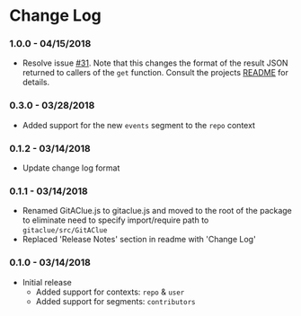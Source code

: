 # Change Log

### 1.0.0 - 04/15/2018
- Resolve issue [#31](https://github.com/jdmedlock/GitAClue/issues/31). Note
that this changes the format of the result JSON returned to callers of the
`get` function. Consult the projects
[README](https://github.com/jdmedlock/GitAClue) for details.

### 0.3.0 - 03/28/2018
- Added support for the new `events` segment to the `repo` context

### 0.1.2 - 03/14/2018
- Update change log format

### 0.1.1 - 03/14/2018

- Renamed GitAClue.js to gitaclue.js and moved to the root of the package to eliminate need to specify import/require path to `gitaclue/src/GitAClue`
- Replaced 'Release Notes' section in readme with 'Change Log'

### 0.1.0 - 03/14/2018

- Initial release
  - Added support for contexts: `repo` & `user`
  - Added support for segments: `contributors`